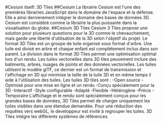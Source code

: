 #Cesium itself: 3D Tiles
##Cesium
La librairie Cesium est l'une des premières librairies JavaScript dans le domaine de l'espace et la défense. Elle a ainsi dernierement intégrer le domaine des bases de données 3D. Cesium est considéré comme la librairie la plus puissante dans la visualisation du globe.
##Cesium 3D Tiles
Cesium 3 Tiles propose une solution pour plusieurs questions pour la 3D comme le chevauchement, mais garde une liberté d'utilisation de la 3D selon l'objetif du projet.
Le format 3D Tiles est un groupe de tuile organisé sous format d'arbre. Une tuile est divisé en arbre et chaque enfant est complétement inclus dans son parent. La division dans le format 3D Tiles permet une optimisation optimal lors d'un rendu.
Les tuiles vectorielles dans 3D tiles peuvement inclure des batiments, arbres, nuages de points et des données vectorielles. Les tuiles utilisent le modèle glTF, ce dernier est un format de transmission et l'affichage en 3D qui minimise la taille de la tuile 3D et en même temps il aide à l'utilisation des tuiles.
Les tuiles 3D tiles sont :
-Open source
-Optimisé pour une mise en ligne et un rendu
-Conçu spécialement pour la 3D
-Interactif
-Style configurable
-Adapté 
-Flexible
-Hétérogène 
-Précis
-Temporaire
L'affichage et le rendu sont spécialement conçus pour les grandes bases de données, 3D Tiles permet de charger uniquement les tuiles visibles dans une étendue demandée.
Pour une réduction des requêtes vers webGL, le developpeur est invité à regrouper les tuiles.
3D Tiles intégre les différents systèmes de références.
